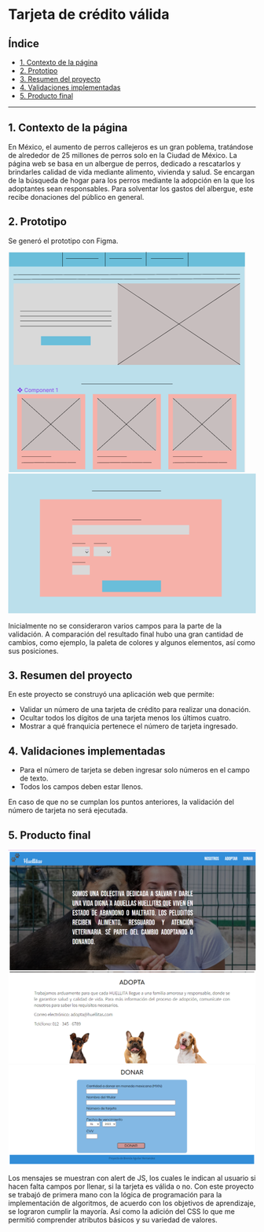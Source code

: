 # Tarjeta de crédito válida

## Índice

* [1. Contexto de la página](#1-Contexto-de-pagina)
* [2. Prototipo](#2-prototipo)
* [3. Resumen del proyecto](#3-resumen-proyecto)
* [4. Validaciones implementadas](#4-validaciones-implementadas)
* [5. Producto final](#5-producto-final)

***

## 1. Contexto de la página

En México, el aumento de perros callejeros es un gran poblema, tratándose de alrededor de 25 millones de perros solo en la Ciudad de México.
La página web se basa en un albergue de perros, dedicado a rescatarlos y brindarles calidad de vida mediante alimento, vivienda y salud. Se encargan de la búsqueda de hogar para los perros mediante la adopción en la que los adoptantes sean responsables. Para solventar los gastos del albergue, este recibe donaciones del público en general.


## 2. Prototipo

Se generó el prototipo con Figma.

![Prototipo - parte 1](prototipo.png)
![Prototipo - Validación de tarjeta](prototipo1.png)

Inicialmente no se consideraron varios campos para la parte de la validación. A comparación del resultado final hubo una gran cantidad de cambios, como ejemplo, la paleta de colores y algunos elementos, así como sus posiciones.

## 3. Resumen del proyecto

En este proyecto se construyó una aplicación web que permite: 

* Validar un número de una tarjeta de crédito para realizar una donación.
* Ocultar todos los dígitos de una tarjeta menos los últimos cuatro.
* Mostrar a qué franquicia pertenece el número de tarjeta ingresado.

## 4. Validaciones implementadas

* Para el número de tarjeta se deben ingresar solo números en el campo de texto.
* Todos los campos deben estar llenos.

En caso de que no se cumplan los puntos anteriores, la validación del número de tarjeta no será ejecutada.

## 5. Producto final
![Producto final - sección nosotros](about-us.png)
![Producto final - sección de adoción](adoption.png)
![Producto final - sección donde se valida la tarjeta](donation.png)

Los mensajes se muestran con alert de JS, los cuales le indican al usuario si hacen falta campos por llenar, si la tarjeta es válida o no. 
Con este proyecto se trabajó de primera mano con la lógica de programación para la implementación de algoritmos, de acuerdo con los objetivos de aprendizaje, se lograron cumplir la mayoría. Así como la adición del CSS lo que me permitió comprender atributos básicos y su variedad de valores. 